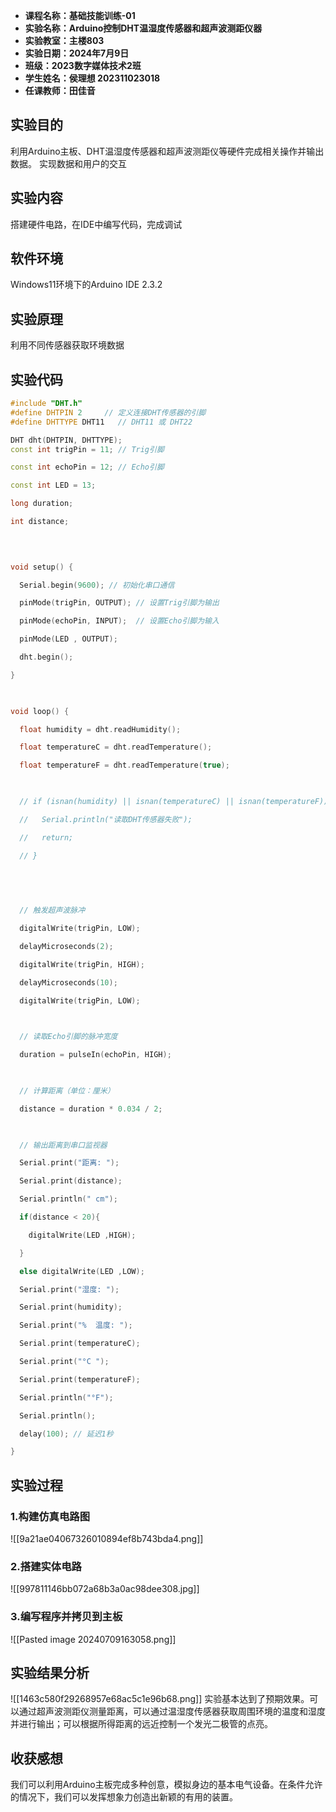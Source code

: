 - **课程名称：基础技能训练-01**
- **实验名称：Arduino控制DHT温湿度传感器和超声波测距仪器**
- **实验教室：主楼803**
- **实验日期：2024年7月9日**
- **班级：2023数字媒体技术2班**
- **学生姓名：侯理想 202311023018**
- **任课教师：田佳音**
## 实验目的
利用Arduino主板、DHT温湿度传感器和超声波测距仪等硬件完成相关操作并输出数据。
实现数据和用户的交互
## 实验内容
搭建硬件电路，在IDE中编写代码，完成调试
## 软件环境
Windows11环境下的Arduino IDE 2.3.2
## 实验原理
利用不同传感器获取环境数据
## 实验代码
```cpp linenums = '1'
#include "DHT.h"
#define DHTPIN 2     // 定义连接DHT传感器的引脚
#define DHTTYPE DHT11   // DHT11 或 DHT22

DHT dht(DHTPIN, DHTTYPE);
const int trigPin = 11; // Trig引脚

const int echoPin = 12; // Echo引脚

const int LED = 13;

long duration;

int distance;

  
  

void setup() {

  Serial.begin(9600); // 初始化串口通信

  pinMode(trigPin, OUTPUT); // 设置Trig引脚为输出

  pinMode(echoPin, INPUT);  // 设置Echo引脚为输入

  pinMode(LED , OUTPUT);

  dht.begin();

}

  

void loop() {

  float humidity = dht.readHumidity();

  float temperatureC = dht.readTemperature();

  float temperatureF = dht.readTemperature(true);

  

  // if (isnan(humidity) || isnan(temperatureC) || isnan(temperatureF)) {

  //   Serial.println("读取DHT传感器失败");

  //   return;

  // }

  
  
  

  // 触发超声波脉冲

  digitalWrite(trigPin, LOW);

  delayMicroseconds(2);

  digitalWrite(trigPin, HIGH);

  delayMicroseconds(10);

  digitalWrite(trigPin, LOW);

  

  // 读取Echo引脚的脉冲宽度

  duration = pulseIn(echoPin, HIGH);

  

  // 计算距离（单位：厘米）

  distance = duration * 0.034 / 2;

  

  // 输出距离到串口监视器

  Serial.print("距离: ");

  Serial.print(distance);

  Serial.println(" cm");

  if(distance < 20){

    digitalWrite(LED ,HIGH);

  }

  else digitalWrite(LED ,LOW);

  Serial.print("湿度: ");

  Serial.print(humidity);

  Serial.print("%  温度: ");

  Serial.print(temperatureC);

  Serial.print("°C ");

  Serial.print(temperatureF);

  Serial.println("°F");

  Serial.println();

  delay(100); // 延迟1秒

}
```
## 实验过程
### 1.构建仿真电路图
![[9a21ae04067326010894ef8b743bda4.png]]
### 2.搭建实体电路
![[997811146bb072a68b3a0ac98dee308.jpg]]
### 3.编写程序并拷贝到主板
![[Pasted image 20240709163058.png]]
## 实验结果分析
![[1463c580f29268957e68ac5c1e96b68.png]]
实验基本达到了预期效果。可以通过超声波测距仪测量距离，可以通过温湿度传感器获取周围环境的温度和湿度并进行输出；可以根据所得距离的远近控制一个发光二极管的点亮。
## 收获感想
我们可以利用Arduino主板完成多种创意，模拟身边的基本电气设备。在条件允许的情况下，我们可以发挥想象力创造出新颖的有用的装置。